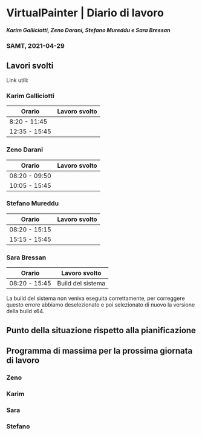 # VirtualPainter | Diario di lavoro
##### Karim Galliciotti, Zeno Darani, Stefano Mureddu e Sara Bressan
### SAMT, 2021-04-29

## Lavori svolti

Link utili:


### Karim Galliciotti


|Orario        |Lavoro svolto                 |
|--------------|------------------------------|
|8:20 - 11:45  | |
|12:35 - 15:45 ||


### Zeno Darani


|Orario        |Lavoro svolto                 |
|--------------|------------------------------|
|08:20 - 09:50 | |
|10:05 - 15:45 | |


### Stefano Mureddu


|Orario        |Lavoro svolto                 |
|--------------|------------------------------|
|08:20 - 15:15 ||
|15:15 - 15:45 ||

### Sara Bressan


|Orario        |Lavoro svolto                 |
|--------------|------------------------------|
|08:20 - 15:45 | Build del sistema |

La build del sistema non veniva eseguita correttamente, per correggere questo errore abbiamo deselezionato e poi selezionato di nuovo la versione 
della build x64.


##  Punto della situazione rispetto alla pianificazione


## Programma di massima per la prossima giornata di lavoro
### Zeno


### Karim


### Sara


### Stefano
